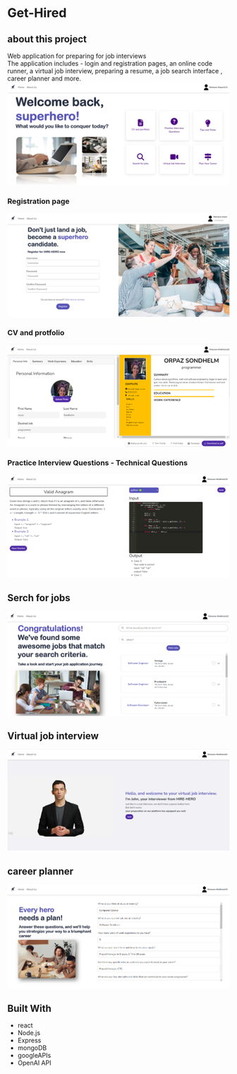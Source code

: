 # Get-Hired

## about this project
Web application for preparing for job interviews<br>
The application includes - login and registration pages, an online code runner, a virtual job interview, 
preparing a resume, a job search interface , career planner and more.
![Image](./home.png) 

### Registration page
![Image](./register.png)

### CV and protfolio
![Image](./cv.png)

### Practice Interview Questions - Technical Questions
![Image](./code-runner.png)

## Serch for jobs
![Image](./job-search.png)

## Virtual job interview
![Image](./virtual-interview.png)

## career planner
![Image](./career-planner.png)

## Built With

* react
* Node.js
* Express
* mongoDB
* googleAPIs
* OpenAI API